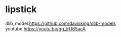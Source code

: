 # lipstick
dlib_model:https://github.com/davisking/dlib-models
youtube:https://youtu.be/gg_lrU65acA
